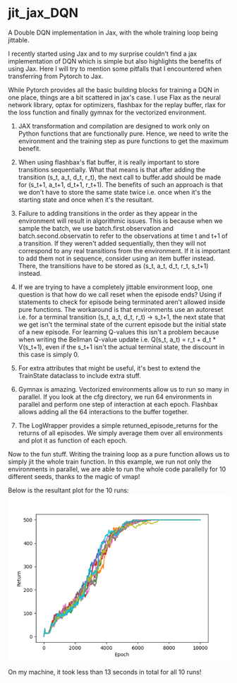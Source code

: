 # jit_jax_DQN
A Double DQN implementation in Jax, with the whole training loop being jittable. 

I recently started using Jax and to my surprise couldn't find a jax implementation of DQN which is simple but also highlights the benefits of using Jax. Here I will try to mention some pitfalls that I encountered when transferring from Pytorch to Jax. 

While Pytorch provides all the basic building blocks for training a DQN in one place, things are a bit scattered in jax's case. I use Flax as the neural network library, optax for optimizers, flashbax for the replay buffer, rlax for the loss function and finally gymnax for the vectorized environment.

1) JAX transformation and compilation are designed to work only on Python functions that are functionally pure. Hence, we need to write the environment and the training step as pure functions to get the maximum benefit.

2) When using flashbax's flat buffer, it is really important to store transitions sequentially. What that means is that after adding the transition (s_t, a_t, d_t, r_t), the next call to buffer.add should be made for (s_t+1, a_t+1, d_t+1, r_t+1). The benefits of such an approach is that we don't have to store the same state twice i.e. once when it's the starting state and once when it's the resultant. 

3) Failure to adding transitions in the order as they appear in the environment will result in algorithmic issues. This is because when we sample the batch, we use batch.first.observation and batch.second.observatin to refer to the observations at time t and t+1 of a transition. If they weren't added sequentially, then they will not correspond to any real transitions from the environment. If it is important to add them not in sequence, consider using an item buffer instead. There, the transitions have to be stored as (s_t, a_t, d_t, r_t, s_t+1) instead. 

4) If we are trying to have a completely jittable environment loop, one question is that how do we call reset when the episode ends? Using if statements to check for episode being terminated aren't allowed inside pure functions. The workaround is that environments use an autoreset i.e. for a terminal transition (s_t, a_t, d_t, r_t) -> s_t+1, the next state that we get isn't the terminal state of the current episode but the initial state of a new episode. For learning Q-values this isn't a problem because when writing the Bellman Q-value update i.e. Q(s_t, a_t) = r_t + d_t * V(s_t+1), even if the s_t+1 isn't the actual terminal state, the discount in this case is simply 0.

5) For extra attributes that might be useful, it's best to extend the TrainState dataclass to include extra stuff.

6) Gymnax is amazing. Vectorized environments allow us to run so many in parallel. If you look at the cfg directory, we run 64 environments in parallel and perform one step of interaction at each epoch. Flashbax allows adding all the 64 interactions to the buffer together.

7) The LogWrapper provides a simple returned_episode_returns for the returns of all episodes. We simply average them over all environments and plot it as function of each epoch.

Now to the fun stuff. Writing the training loop as a pure function allows us to simply jit the whole train function. In this example, we run not only the environments in parallel, we are able to run the whole code parallelly for 10 different seeds, thanks to the magic of vmap!

Below is the resultant plot for the 10 runs:
![alt text](run_epoch.png)

On my machine, it took less than 13 seconds in total for all 10 runs!